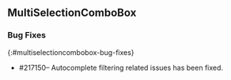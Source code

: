 ## MultiSelectionComboBox

### Bug Fixes
{:#multiselectioncombobox-bug-fixes}

* \#217150– Autocomplete filtering related issues has been fixed.